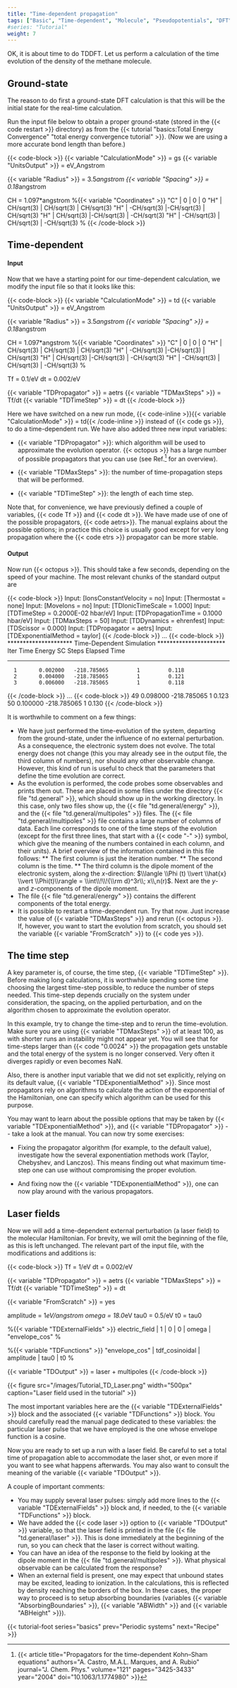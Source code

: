 ```yaml
---
title: "Time-dependent propagation"
tags: ["Basic", "Time-dependent", "Molecule", "Pseudopotentials", "DFT", "Laser"]
#series: "Tutorial"
weight: 7
---
```



OK, it is about time to do TDDFT. Let us perform a calculation of the time evolution of the density of the methane molecule. 

##  Ground-state  

The reason to do first a ground-state DFT calculation is that this will be the initial state for the real-time calculation.

Run the input file below to obtain a proper ground-state (stored in the {{< code restart >}} directory) as from the 
{{< tutorial "basics:Total Energy Convergence" "total energy convergence tutorial" >}}. (Now we are using a more accurate bond length than before.)

{{< code-block >}}
 {{< variable "CalculationMode" >}} = gs
 {{< variable "UnitsOutput" >}} = eV_Angstrom
 
 {{< variable "Radius" >}} = 3.5*angstrom
 {{< variable "Spacing" >}} = 0.18*angstrom
 
 CH = 1.097*angstrom
 %{{< variable "Coordinates" >}}
   "C" |           0 |          0 |           0
   "H" |  CH/sqrt(3) | CH/sqrt(3) |  CH/sqrt(3)
   "H" | -CH/sqrt(3) |-CH/sqrt(3) |  CH/sqrt(3)
   "H" |  CH/sqrt(3) |-CH/sqrt(3) | -CH/sqrt(3)
   "H" | -CH/sqrt(3) | CH/sqrt(3) | -CH/sqrt(3)
 %
{{< /code-block >}}

##  Time-dependent  

####  Input  

Now that we have a starting point for our time-dependent calculation, we modify the input file so that it looks like this:

{{< code-block >}}
 {{< variable "CalculationMode" >}} = td
 {{< variable "UnitsOutput" >}} = eV_Angstrom
 
 {{< variable "Radius" >}} = 3.5*angstrom
 {{< variable "Spacing" >}} = 0.18*angstrom
 
 CH = 1.097*angstrom
 %{{< variable "Coordinates" >}}
   "C" |           0 |          0 |           0
   "H" |  CH/sqrt(3) | CH/sqrt(3) |  CH/sqrt(3)
   "H" | -CH/sqrt(3) |-CH/sqrt(3) |  CH/sqrt(3)
   "H" |  CH/sqrt(3) |-CH/sqrt(3) | -CH/sqrt(3)
   "H" | -CH/sqrt(3) | CH/sqrt(3) | -CH/sqrt(3)
 %
  
 Tf  = 0.1/eV
 dt = 0.002/eV
 
 {{< variable "TDPropagator" >}} = aetrs
 {{< variable "TDMaxSteps" >}} = Tf/dt
 {{< variable "TDTimeStep" >}} = dt
{{< /code-block >}}

Here we have switched on a new run mode, {{< code-inline >}}{{< variable "CalculationMode" >}} = td{{< /code-inline >}} instead of {{< code gs >}}, to do a time-dependent run. We have also added three new input variables:

* {{< variable "TDPropagator" >}}: which algorithm will be used to approximate the evolution operator. {{< octopus >}} has a large number of possible propagators that you can use (see Ref.[^footnote-1] for an overview).


* {{< variable "TDMaxSteps" >}}: the number of time-propagation steps that will be performed.
* {{< variable "TDTimeStep" >}}: the length of each time step.

Note that, for convenience, we have previously defined a couple of variables, {{< code Tf >}} and {{< code dt >}}. We have made use of one of the possible propagators, {{< code aetrs>}}. The manual explains about the possible options; in practice this choice is usually good except for very long propagation where the {{< code etrs >}} propagator can be more stable.

####  Output  

Now run {{< octopus >}}. This should take a few seconds, depending on the speed of your machine. The most relevant chunks of the standard output are

{{< code-block >}}
Input: [IonsConstantVelocity = no]
Input: [Thermostat = none]
Input: [MoveIons = no]
Input: [TDIonicTimeScale = 1.000]
Input: [TDTimeStep = 0.2000E-02 hbar/eV]
Input: [TDPropagationTime = 0.1000 hbar/eV]
Input: [TDMaxSteps = 50]
Input: [TDDynamics = ehrenfest]
Input: [TDScissor = 0.000]
Input: [TDPropagator = aetrs]
Input: [TDExponentialMethod = taylor]
{{< /code-block >}}
...
{{< code-block >}}
********************* Time-Dependent Simulation **********************
  Iter           Time        Energy   SC Steps    Elapsed Time
**********************************************************************

      1       0.002000   -218.785065         1         0.118
      2       0.004000   -218.785065         1         0.121
      3       0.006000   -218.785065         1         0.118
{{< /code-block >}}
...
{{< code-block >}}
     49       0.098000   -218.785065         1         0.123
     50       0.100000   -218.785065         1         0.130
{{< /code-block >}}

It is worthwhile to comment on a few things:

* We have just performed the time-evolution of the system, departing from the ground-state, under the influence of no external perturbation. As a consequence, the electronic system does not evolve. The total energy does not change (this you may already see in the output file, the third column of numbers), nor should any other observable change. However, this kind of run is useful to check that the parameters that define the time evolution are correct.
* As the evolution is performed, the code probes some observables and prints them out. These are placed in some files under the directory {{< file "td.general" >}}, which should show up in the working directory. In this case, only two files show up, the {{< file "td.general/energy" >}}, and the {{< file "td.general/multipoles" >}} files. The {{< file "td.general/multipoles" >}} file contains a large number of columns of data. Each line corresponds to one of the time steps of the evolution (except for the first three lines, that start with a {{< code "-" >}} symbol, which give the meaning of the numbers contained in each column, and their units). A brief overview of the information contained in this file follows:
** The first column is just the iteration number.
** The second column is the time.
** The third column is the dipole moment of the electronic system, along the $x$-direction: $\\langle \\Phi (t) \\vert \\hat{x} \\vert \\Phi(t)\\rangle = 
\\int\\!\\!{\\rm d}^3r\\; x\\,n(r)$. Next are the $y$- and $z$-components of the dipole moment.
* The file {{< file "td.general/energy" >}} contains the different components of the total energy.
* It is possible to restart a time-dependent run. Try that now. Just increase the value of {{< variable "TDMaxSteps" >}} and rerun {{< octopus >}}. If, however, you want to start the evolution from scratch, you should set the variable {{< variable "FromScratch" >}} to {{< code yes >}}.

##  The time step  

A key parameter is, of course, the time step, {{< variable "TDTimeStep" >}}. Before making long calculations, it is worthwhile spending some time choosing the largest time-step possible, to reduce the number of steps needed. This time-step depends crucially on the system under consideration, the spacing, on the applied perturbation, and on the algorithm chosen to approximate the evolution operator. 

In this example, try to change the time-step and to rerun the time-evolution. Make sure you are using {{< variable "TDMaxSteps" >}} of at least 100, as with shorter runs an instability might not appear yet. You will see that for time-steps larger than {{< code "0.0024" >}} the propagation gets unstable and the total energy of the system is no longer conserved. Very often it diverges rapidly or even becomes NaN.

Also, there is another input variable that we did not set explicitly, relying on its default value, {{< variable "TDExponentialMethod" >}}. Since most propagators rely on algorithms to calculate the action of the exponential of the Hamiltonian, one can specify which algorithm can be used for this purpose.

You may want to learn about the possible options that may be taken by {{< variable "TDExponentialMethod" >}}, and {{< variable "TDPropagator" >}} -- take a look at the manual. You can now try some exercises:

* Fixing the propagator algorithm (for example, to the default value), investigate how the several exponentiation methods work (Taylor, Chebyshev, and Lanczos). This means finding out what maximum time-step one can use without compromising the proper evolution.

* And fixing now the {{< variable "TDExponentialMethod" >}}, one can now play around with the various propagators.

##  Laser fields  

Now we will add a time-dependent external perturbation (a laser field) to the molecular Hamiltonian. For brevity, we will omit the beginning of the file, as this is left unchanged. The relevant part of the input file, with the modifications and additions is:

{{< code-block >}}
 Tf  = 1/eV
 dt = 0.002/eV
   
 {{< variable "TDPropagator" >}} = aetrs
 {{< variable "TDMaxSteps" >}} = Tf/dt
 {{< variable "TDTimeStep" >}} = dt
 
 {{< variable "FromScratch" >}} = yes
  
 amplitude = 1*eV/angstrom
 omega = 18.0*eV
 tau0 = 0.5/eV
 t0 = tau0
 
 %{{< variable "TDExternalFields" >}}
   electric_field | 1 | 0 | 0 | omega | "envelope_cos"
 %
  
 %{{< variable "TDFunctions" >}}
   "envelope_cos" | tdf_cosinoidal | amplitude | tau0 | t0
 %
 
 {{< variable "TDOutput" >}} = laser + multipoles
{{< /code-block >}}

{{< figure src="/images/Tutorial_TD_Laser.png" width="500px" caption="Laser field used in the tutorial" >}}

The most important variables here are the {{< variable "TDExternalFields" >}} block and the associated {{< variable "TDFunctions" >}} block. You should carefully read the manual page dedicated to these variables: the particular laser pulse that we have employed is the one whose envelope function is a cosine.

Now you are ready to set up a run with a laser field. Be careful to set a total time of propagation able to accommodate the laser shot, or even more if you want to see what happens afterwards. You may also want to consult the meaning of the variable {{< variable "TDOutput" >}}.

A couple of important comments:
* You may supply several laser pulses: simply add more lines to the {{< variable "TDExternalFields" >}} block and, if needed, to the {{< variable "TDFunctions" >}} block.
* We have added the {{< code laser >}} option to {{< variable "TDOutput" >}} variable, so that the laser field is printed in the file {{< file "td.general/laser" >}}. This is done immediately at the beginning of the run, so you can check that the laser is correct without waiting. 
* You can have an idea of the response to the field by looking at the dipole moment in the {{< file "td.general/multipoles" >}}. What physical observable can be calculated from the response?
* When an external field is present, one may expect that unbound states may be excited, leading to ionization. In the calculations, this is reflected by density reaching the borders of the box. In these cases, the proper way to proceed is to setup absorbing boundaries (variables {{< variable "AbsorbingBoundaries" >}}, {{< variable "ABWidth" >}} and {{< variable "ABHeight" >}}).

[^footnote-1]: {{< article title="Propagators for the time-dependent Kohn–Sham equations" authors="A. Castro, M.A.L. Marques, and A. Rubio" journal="J. Chem. Phys." volume="121" pages="3425-3433" year="2004" doi="10.1063/1.1774980" >}}


{{< tutorial-foot series="basics" prev="Periodic systems" next="Recipe" >}}



